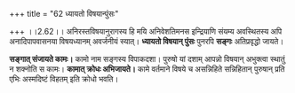 +++
title = "62 ध्यायतो विषयान्पुंसः"

+++
।।2.62।। अनिरस्तविषयानुरागस्य हि मयि अनिवेशतिमनस इन्द्रियाणि संयम्य
अवस्थितस्य अपि अनादिपापवासनया विषयध्यानम् अवर्जनीयं स्यात्। **ध्यायतो
विषयान् पुंसः** पुनरपि **सङ्गः** अतिप्रवृद्धो जायते।  
  
**सङ्गात् संजायते कामः।** कामो नाम सङ्गस्य विपाकदशा। पुरुषो यां दशाम्
आपन्नो विषयान् अभुक्त्वा स्थातुं न शक्नोति स कामः। **कामात् क्रोधः
अभिजायते।** कामे वर्तमाने विषये च असन्निहिते सन्निहितान् पुरुषान् प्रति
एभिः अस्मदिष्टं विहतम् इति क्रोधो भवति।  

